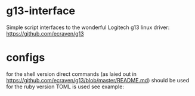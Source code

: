 # g13-interface
Simple script interfaces to the wonderful Logitech g13 linux driver: https://github.com/ecraven/g13


# configs
for the shell version direct commands (as laied out in https://github.com/ecraven/g13/blob/master/README.md) should be used
for the ruby version TOML is used see example: 
